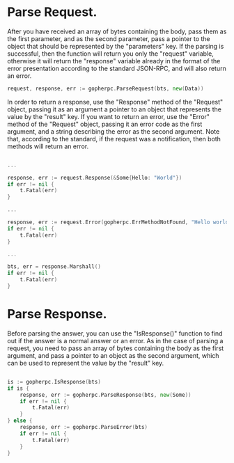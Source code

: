 # Parse Request.

After you have received an array of bytes containing the body, pass them as the first parameter, and as the second parameter, pass a pointer to the object that should be represented by the "parameters" key. If the parsing is successful, then the function will return you only the "request" variable, otherwise it will return the "response" variable already in the format of the error presentation according to the standard JSON-RPC, and will also return an error.

```go
request, response, err := gopherpc.ParseRequest(bts, new(Data))
```

In order to return a response, use the "Response" method of the "Request" object, passing it as an argument a pointer to an object that represents the value by the "result" key. If you want to return an error, use the "Error" method of the "Request" object, passing it an error code as the first argument, and a string describing the error as the second argument. Note that, according to the standard, if the request was a notification, then both methods will return an error.

```go

...

response, err := request.Response(&Some{Hello: "World"})
if err != nil {
	t.Fatal(err)
}

...

response, err := request.Error(gopherpc.ErrMethodNotFound, "Hello world")
if err != nil {
	t.Fatal(err)
}

...

bts, err = response.Marshall()
if err != nil {
	t.Fatal(err)
}
```

# Parse Response.

Before parsing the answer, you can use the "IsResponse()" function to find out if the answer is a normal answer or an error. As in the case of parsing a request, you need to pass an array of bytes containing the body as the first argument, and pass a pointer to an object as the second argument, which can be used to represent the value by the "result" key.

```go

is := gopherpc.IsResponse(bts)
if is {
	response, err := gopherpc.ParseResponse(bts, new(Some))
	if err != nil {
		t.Fatal(err)
	}
} else {
	response, err := gopherpc.ParseError(bts)
	if err != nil {
		t.Fatal(err)
	}
}
```
